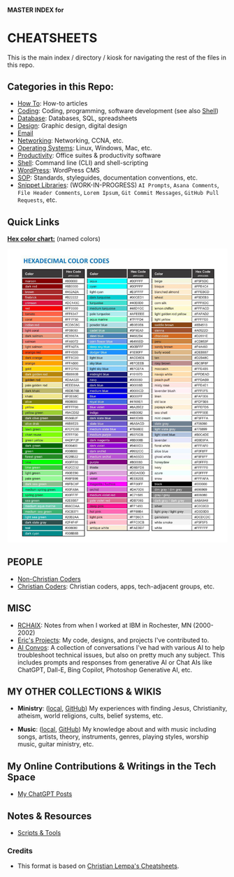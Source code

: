 #### MASTER INDEX for
# CHEATSHEETS

This is the main index / directory / kiosk for navigating the rest of the files in this repo.

## Categories in this Repo:

- [How To](/how-to/index.md): How-to articles
- [Coding](/coding/index.md): Coding, programming, software development (see also [Shell](/shell/index.md))
- [Database](/database/index.md): Databases, SQL, spreadsheets
- [Design](/design/index.md): Graphic design, digital design
- [Email](/email/index.md)
- [Networking](/networking/index.md): Networking, CCNA, etc.
- [Operating Systems](/os/index.md): Linux, Windows, Mac, etc.
- [Productivity](/productivity/index.md): Office suites & productivity software
- [Shell](/shell/index.md): Command line (CLI) and shell-scripting
- [WordPress](/wp/index.md): WordPress CMS
- [SOP](/sop/index.md): Standards, styleguides, documentation conventions, etc.
- [Snippet Libraries](/_ref/): (WORK-IN-PROGRESS) `AI Prompts`, `Asana Comments`, `File Header Comments`, `Lorem Ipsum`, `Git Commit Messages`, `GitHub Pull Requests`, etc.

## Quick Links

**[Hex color chart:](coding/html-hex-colors.md)** (named colors)

![Hex color chart: (named colors)](_pix/hex-colors-01.jpg)



## PEOPLE

- [Non-Christian Coders]()
- [Christian Coders](/christians/index.md): Christian coders, apps, tech-adjacent groups, etc.


## MISC

- [RCHAIX](/rchaix/index.md): Notes from when I worked at IBM in Rochester, MN (2000-2002)
- [Eric's Projects](/my-projects/index.md): My code, designs, and projects I've contributed to.
- [AI Convos](/ai/index.md): A collection of conversations I've had with various AI to help troubleshoot technical issues, but also on pretty much any subject. This includes prompts and responses from generative AI or Chat AIs like ChatGPT, Dall-E, Bing Copilot, Photoshop Generative AI, etc.

## MY OTHER COLLECTIONS & WIKIS

- **Ministry**: ([local](/../_ministry/), [GitHub](https://github.com/codewizard13/ehw-ministry)) My experiences with finding Jesus, Christianity, atheism, world religions, cults, belief systems, etc.

- **Music**: ([local](/../_music/), [GitHub](https://github.com/codewizard13/ehw-music-docs.git)) My knowledge about and with music including songs, artists, theory, instruments, genres, playing styles, worship music, guitar ministry, etc.

## My Online Contributions & Writings in the Tech Space

- [My ChatGPT Posts](/my-projects/chat-gpt.md)


## Notes & Resources

- [Scripts & Tools](/tools/)

### Credits

- This format is based on [Christian Lempa's Cheatsheets](https://github.com/ChristianLempa/cheat-sheets/blob/main/linux/awk.md).
